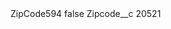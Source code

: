 <?xml version="1.0" encoding="UTF-8"?>
<CustomMetadata xmlns="http://soap.sforce.com/2006/04/metadata" xmlns:xsi="http://www.w3.org/2001/XMLSchema-instance" xmlns:xsd="http://www.w3.org/2001/XMLSchema">
    <label>ZipCode594</label>
    <protected>false</protected>
    <values>
        <field>Zipcode__c</field>
        <value xsi:type="xsd:string">20521</value>
    </values>
</CustomMetadata>
